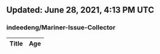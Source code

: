 ## Updated: June 28, 2021, 4:13 PM UTC


### indeedeng/Mariner-Issue-Collector
|**Title**|**Age**|
|:----|:----|